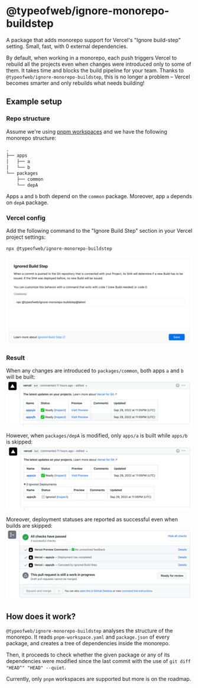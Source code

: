 # @typeofweb/ignore-monorepo-buildstep

A package that adds monorepo support for Vercel's "Ignore build-step" setting. Small, fast, with 0 external dependencies.

By default, when working in a monorepo, each push triggers Vercel to rebuild all the projects even when changes were introduced only to some of them. It takes time and blocks the build pipeline for your team. Thanks to `@typeofweb/ignore-monorepo-buildstep`, this is no longer a problem – Vercel becomes smarter and only rebuilds what needs building!

## Example setup

### Repo structure

Assume we're using [pnpm workspaces](https://pnpm.io/workspaces) and we have the following monorepo structure:

```
.
├── apps
│   ├── a
│   └── b
└── packages
    ├── common
    └── depA
```

Apps `a` and `b` both depend on the `common` package. Moreover, app `a` depends on `depA` package.

### Vercel config

Add the following command to the "Ignore Build Step" section in your Vercel project settings:

```
npx @typeofweb/ignore-monorepo-buildstep
```

![Ignore Build Step settings in Vercel](./docs/vercel_settings.png)

### Result

When any changes are introduced to `packages/common`, both apps `a` and `b` will be built:
![](./docs/github-both.png)

However, when `packages/depA` is modified, only `apps/a` is built while `apps/b` is skipped:
![](./docs/github-one.png)

Moreover, deployment statuses are reported as successful even when builds are skipped:
![](./docs/github-status.png)

## How does it work?

`@typeofweb/ignore-monorepo-buildstep` analyses the structure of the monorepo. It reads `pnpm-workspace.yaml` and `package.json` of every package, and creates a tree of dependencies inside the monorepo.

Then, it proceeds to check whether the given package or any of its dependencies were modified since the last commit with the use of `git diff "HEAD^" "HEAD" --quiet`.

Currently, only `pnpm` workspaces are supported but more is on the roadmap.
